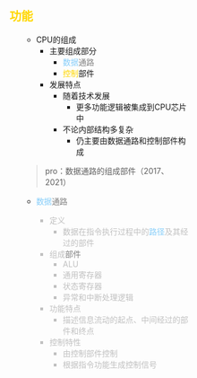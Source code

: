 <div style="float: left; width: 64%; padding: 1%;">

##  <span style="color: Gold;">功能  

<ul>

- CPU的组成
  - 主要组成部分
    - <span style="color: silver;"><span style="color: LightSkyBlue;">数据</span><span style="color: gray;">通路</span>
    -  <span style="color: Gold;">控制</span>部件
  - 发展特点
    - 随着技术发展
      - 更多功能逻辑被集成到CPU芯片中
    - 不论内部结构多复杂
      - 仍主要由数据通路和控制部件构成
>pro：数据通路的组成部件（2017、2021）

- <span style="color: silver;"><span style="color: LightSkyBlue;">数据</span><span style="color: gray;">通路</span>
  - 定义
    - 数据在指令执行过程中的<span style="color: LightSkyBlue;">路径</span>及其经过的部件
  - 组成<span style="color: gray;">部件</span>
    - ALU
    - 通用寄存器
    - 状态寄存器
    - 异常和中断处理逻辑
  - 功能特点
    - 描述信息流动的起点、中间经过的部件和终点
  - 控制特性
    - 由控制部件控制
    - 根据指令功能生成控制信号

</ul>


</div>
<div style="float: right; width: 26%; padding: 1%;">

</div>
<div style="clear: both;"></div>
